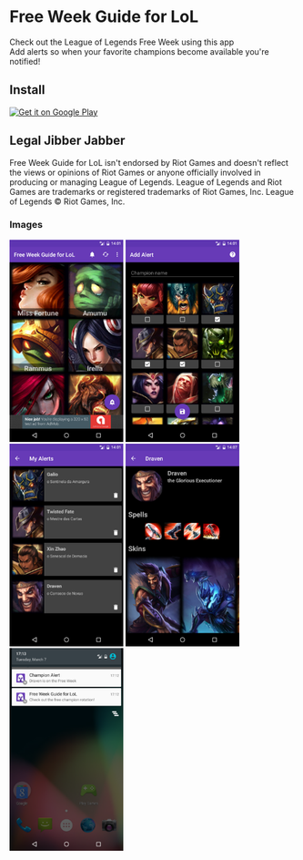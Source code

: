 # Free Week Guide for LoL

Check out the League of Legends Free Week using this app<br>
Add alerts so when your favorite champions become available you're notified!

## Install

<a href='https://play.google.com/store/apps/details?id=com.matheusfroes.lolfreeweek&pcampaignid=MKT-Other-global-all-co-prtnr-py-PartBadge-Mar2515-1'><img alt='Get it on Google Play' src='https://play.google.com/intl/en_us/badges/images/generic/en_badge_web_generic.png'/></a>

## Legal Jibber Jabber

Free Week Guide for LoL isn't endorsed by Riot Games and doesn't reflect the views or opinions of Riot Games or anyone officially involved in producing or managing League of Legends. League of Legends and Riot Games are trademarks or registered trademarks of Riot Games, Inc. League of Legends © Riot Games, Inc.

### Images

<img width="200px" src="https://raw.githubusercontent.com/froesmatheus/lol-free-week/master/images/image1.png">
<img width="200px" src="https://raw.githubusercontent.com/froesmatheus/lol-free-week/master/images/image2.png">
<img width="200px" src="https://raw.githubusercontent.com/froesmatheus/lol-free-week/master/images/image3.png">
<img width="200px" src="https://raw.githubusercontent.com/froesmatheus/lol-free-week/master/images/image4.png">
<img width="200px" src="https://raw.githubusercontent.com/froesmatheus/lol-free-week/master/images/image5.png">
